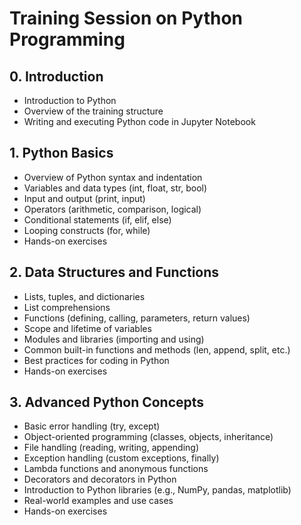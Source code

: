# Training Session on Python Programming

## 0. Introduction

- Introduction to Python
- Overview of the training structure
- Writing and executing Python code in Jupyter Notebook

## 1. Python Basics

- Overview of Python syntax and indentation
- Variables and data types (int, float, str, bool)
- Input and output (print, input)
- Operators (arithmetic, comparison, logical)
- Conditional statements (if, elif, else)
- Looping constructs (for, while)
- Hands-on exercises

## 2. Data Structures and Functions

- Lists, tuples, and dictionaries
- List comprehensions
- Functions (defining, calling, parameters, return values)
- Scope and lifetime of variables
- Modules and libraries (importing and using)
- Common built-in functions and methods (len, append, split, etc.)
- Best practices for coding in Python
- Hands-on exercises

## 3. Advanced Python Concepts

- Basic error handling (try, except)
- Object-oriented programming (classes, objects, inheritance)
- File handling (reading, writing, appending)
- Exception handling (custom exceptions, finally)
- Lambda functions and anonymous functions
- Decorators and decorators in Python
- Introduction to Python libraries (e.g., NumPy, pandas, matplotlib)
- Real-world examples and use cases
- Hands-on exercises
